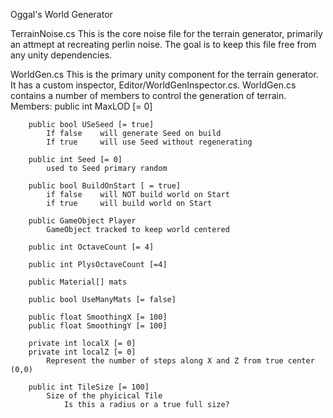 Oggal's World Generator

TerrainNoise.cs
    This is the core noise file for the terrain generator, primarily an attmept at recreating perlin noise.
    The goal is to keep this file free from any unity dependencies.

WorldGen.cs
    This is the primary unity component for the terrain generator. It has a custom inspector, Editor/WorldGenInspector.cs.
    WorldGen.cs contains a number of members to control the generation of terrain.
    Members:
        public int MaxLOD [= 0]

        public bool USeSeed [= true]
            If false    will generate Seed on build
            If true     will use Seed without regenerating
        
        public int Seed [= 0]
            used to Seed primary random
        
        public bool BuildOnStart [ = true]
            if false    will NOT build world on Start
            if true     will build world on Start

        public GameObject Player
            GameObject tracked to keep world centered

        public int OctaveCount [= 4]

        public int PlysOctaveCount [=4]

        public Material[] mats

        public bool UseManyMats [= false]

        public float SmoothingX [= 100]
        public float SmoothingY [= 100]

        private int localX [= 0]
        private int localZ [= 0]
            Represent the number of steps along X and Z from true center (0,0)

        public int TileSize [= 100]
            Size of the phyicical Tile
                Is this a radius or a true full size?
